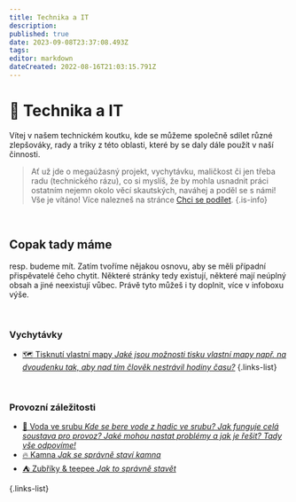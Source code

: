 ```yaml
---
title: Technika a IT
description: 
published: true
date: 2023-09-08T23:37:08.493Z
tags: 
editor: markdown
dateCreated: 2022-08-16T21:03:15.791Z
---
```


# :wrench: Technika a IT
Vítej v našem technickém koutku, kde se můžeme společně sdílet různé zlepšováky, rady a triky z této oblasti, které by se daly dále použít v naší činnosti. 

> Ať už jde o megaúžasný projekt, vychytávku, maličkost či jen třeba radu (technického rázu), co si myslíš, že by mohla usnadnit práci ostatním nejemn okolo věcí skautských, naváhej a poděl se s námi! Vše je vítáno!
Více nalezneš na stránce [Chci se podílet](/owiki/chci_se_podilet).
{.is-info}

<br>

## Copak tady máme
resp. budeme mít. Zatím tvoříme nějakou osnovu, aby se měli případní přispěvatelé čeho chytit. Některé stránky tedy existují, některé mají neúplný obsah a jiné neexistují vůbec. Právě tyto můžeš i ty doplnit, více v infoboxu výše.

<br>

### Vychytávky
- [:world_map: Tisknutí vlastní mapy *Jaké jsou možnosti tisku vlastní mapy např. na dvoudenku tak, aby nad tím člověk nestrávil hodiny času?*](map2print)
{.links-list}

<br>

### Provozní záležitosti
- [:potable_water: Voda ve srubu *Kde se bere vode z hadic ve srubu? Jak funguje celá soustava pro provoz? Jaké mohou nastat problémy a jak je řešit? Tady vše odpovíme!*](voda_srub)
- [:fire: Kamna *Jak se správně staví kamna*](kamna)
- [:tent: Zubříky & teepee *Jak to správně stavět*](kamna)

{.links-list}